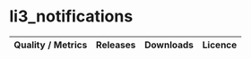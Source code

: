 li3_notifications
=================

| Quality / Metrics | Releases | Downloads | Licence |
| ----------------- | -------- | --------- | ------- |
